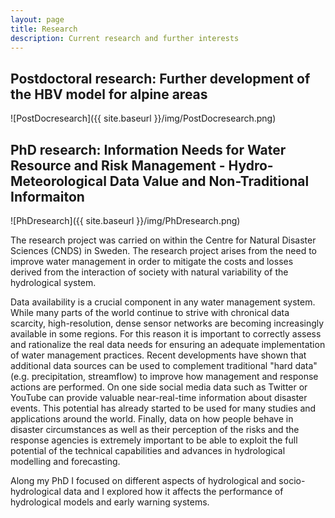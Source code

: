 ```yaml
---
layout: page
title: Research
description: Current research and further interests
---
```


## Postdoctoral research: Further development of the HBV model for alpine areas

![PostDocresearch]({{ site.baseurl }}/img/PostDocresearch.png)

<div class="line-separator"></div>

## PhD research: Information Needs for Water Resource and Risk Management - Hydro-Meteorological Data Value and Non-Traditional Informaiton

![PhDresearch]({{ site.baseurl }}/img/PhDresearch.png)

The research project was carried on within the Centre for Natural Disaster Sciences (CNDS) in Sweden. The research project arises from the need to improve water management in order to mitigate the costs and losses derived from the interaction of society with natural variability of the hydrological system.

Data availability is a crucial component in any water management system. While many parts of the world continue to strive with chronical data scarcity, high-resolution, dense sensor networks are becoming increasingly available in some regions. For this reason it is important to correctly assess and rationalize the real data needs for ensuring an adequate implementation of  water management practices. Recent developments have shown that additional data sources can be used to complement traditional "hard data" (e.g. precipitation, streamflow) to improve how management and response actions are performed. On one side social media data such as Twitter or YouTube can provide valuable near-real-time information about disaster events. This potential has already started to be used for many studies and applications around the world. Finally, data on how people behave in disaster circumstances as well as their perception of the risks and the response agencies is extremely important to be able to exploit the full potential of the technical capabilities and advances in hydrological modelling and forecasting.

Along my PhD I focused on different aspects of hydrological and socio-hydrological data and I explored how it affects the performance of hydrological models and early warning systems.

